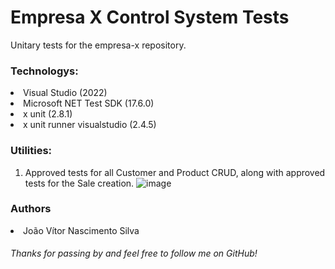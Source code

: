 <h1>Empresa X Control System Tests</h1>

Unitary tests for the empresa-x repository.

<h3>Technologys:</h3>

<li>Visual Studio (2022)</li>
<li>Microsoft NET Test SDK (17.6.0)</li>
<li>x unit (2.8.1)</li>
<li>x unit runner visualstudio (2.4.5)</li>

<h3>Utilities:</h3>

1. Approved tests for all Customer and Product CRUD, along with approved tests for the Sale creation.
   ![image](https://github.com/jaoNascim/empresa-x-tests/assets/77156097/6596ae87-dea1-4ea6-8588-2a898fb8cc0a)

<h3>Authors</h3>

<li>João Vítor Nascimento Silva</li>

<h6>Thanks for passing by and feel free to follow me on GitHub!</h6>

